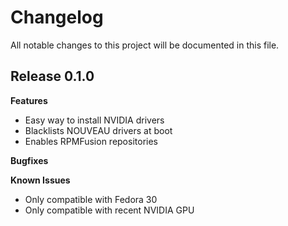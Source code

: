 # Changelog

All notable changes to this project will be documented in this file.

## Release 0.1.0

**Features**
  - Easy way to install NVIDIA drivers
  - Blacklists NOUVEAU drivers at boot
  - Enables RPMFusion repositories

**Bugfixes**

**Known Issues**
  - Only compatible with Fedora 30
  - Only compatible with recent NVIDIA GPU

